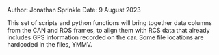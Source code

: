 Author: Jonathan Sprinkle
Date: 9 August 2023

This set of scripts and python functions will bring together data columns from the CAN and ROS frames, to align them with RCS data that already includes GPS information recorded on the car. 
Some file locations are hardcoded in the files, YMMV.


